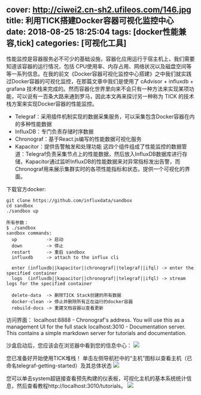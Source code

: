 cover: http://ciwei2.cn-sh2.ufileos.com/146.jpg
title: 利用TICK搭建Docker容器可视化监控中心
date: 2018-08-25 18:25:04
tags: [docker性能兼容,tick]
categories: [可视化工具]
---
性能监控是容器服务必不可少的基础设施，容器化应用运行于宿主机上，我们需要知道该容器的运行情况，包括 CPU使用率、内存占用、网络状况以及磁盘空间等等一系列信息。在我的前文《Docker容器可视化监控中心搭建》之中我们就实践过Docker容器的可视化监控，在那篇文章中我们是使用了 cAdvisor + influxdb + grafana 技术栈来完成的。然而容器化世界里向来不会只有一种方法来实现某项功能，可以说有一百条大路来通到罗马，因此本文再来探讨另一种称为 TICK 的技术栈方案来实现Docker容器的性能监控。
<!--more-->
* Telegraf：采用插件机制实现的数据采集服务，可以采集包含Docker容器在内的多种性能数据
* InfluxDB：专门负责存储时序数据
* Chronograf：基于React.js编写的性能数据可视化服务
* Kapacitor：提供告警触发和处理功能
这四个组件组成了性能监控的数据管道：Telegraf负责采集节点上的性能数据，然后放入InfluxDB数据库进行存储，Kapacitor通过监听InfluxDB的性能数据来对异常指标发出告警，而Chronograf用来展示集群实时的各项性能指标和状态，提供一个可视化的界面。

下载官方docker:
```
git clone https://github.com/influxdata/sandbox
cd sandbox
./sandbox up
```

```
所有参数：
$ ./sandbox
sandbox commands:
  up           -> 启动
  down         -> 停止
  restart      -> 重启 sandbox
  influxdb     -> attach to the influx cli
  
  enter (influxdb||kapacitor||chronograf||telegraf||ifql) -> enter the specified container
  logs  (influxdb||kapacitor||chronograf||telegraf||ifql) -> stream logs for the specified container
  
  delete-data  -> 删除TICK Stack创建的所有数据
  docker-clean -> 停止并删除所有正在运行的docker容器
  rebuild-docs -> 重建文档容器以查看更新
```

访问界面：
localhost:8888 - Chronograf's address. You will use this as a management UI for the full stack
localhost:3010 - Documentation server. This contains a simple markdown server for tutorials and documentation.

沙盒启动后，您应该会在浏览器中看到您的信息中心：
![](/images/landing-page.png)

您已准备好开始使用TICK堆栈！
单击左侧导航栏中的“主机”图标以查看主机（已命名telegraf-getting-started）及其总体状态
![](/images/host-list.png)

您可以单击system超链接查看预先构建的仪表板，可视化主机的基本系统统计信息，然后查看教程http://localhost:3010/tutorials。
![](/images/sandbox-dashboard.png)
